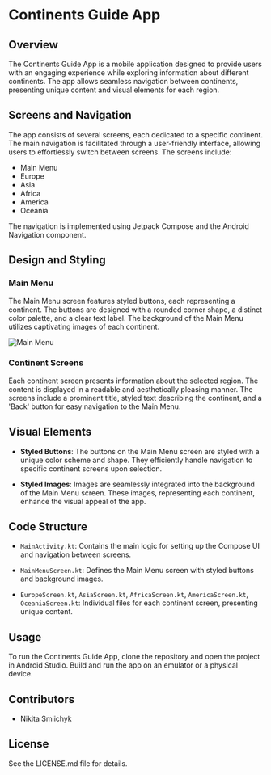 # Continents Guide App

## Overview

The Continents Guide App is a mobile application designed to provide users with an engaging experience while exploring information about different continents. The app allows seamless navigation between continents, presenting unique content and visual elements for each region.

## Screens and Navigation

The app consists of several screens, each dedicated to a specific continent. The main navigation is facilitated through a user-friendly interface, allowing users to effortlessly switch between screens. The screens include:

- Main Menu
- Europe
- Asia
- Africa
- America
- Oceania

The navigation is implemented using Jetpack Compose and the Android Navigation component.

## Design and Styling

### Main Menu

The Main Menu screen features styled buttons, each representing a continent. The buttons are designed with a rounded corner shape, a distinct color palette, and a clear text label. The background of the Main Menu utilizes captivating images of each continent.

![Main Menu](screenshots/main_menu.png)

### Continent Screens

Each continent screen presents information about the selected region. The content is displayed in a readable and aesthetically pleasing manner. The screens include a prominent title, styled text describing the continent, and a 'Back' button for easy navigation to the Main Menu.

## Visual Elements

- **Styled Buttons**: The buttons on the Main Menu screen are styled with a unique color scheme and shape. They efficiently handle navigation to specific continent screens upon selection.

- **Styled Images**: Images are seamlessly integrated into the background of the Main Menu screen. These images, representing each continent, enhance the visual appeal of the app.

## Code Structure

- `MainActivity.kt`: Contains the main logic for setting up the Compose UI and navigation between screens.

- `MainMenuScreen.kt`: Defines the Main Menu screen with styled buttons and background images.

- `EuropeScreen.kt`, `AsiaScreen.kt`, `AfricaScreen.kt`, `AmericaScreen.kt`, `OceaniaScreen.kt`: Individual files for each continent screen, presenting unique content.

## Usage

To run the Continents Guide App, clone the repository and open the project in Android Studio. Build and run the app on an emulator or a physical device.

## Contributors

- Nikita Smiichyk

## License

See the LICENSE.md file for details.
